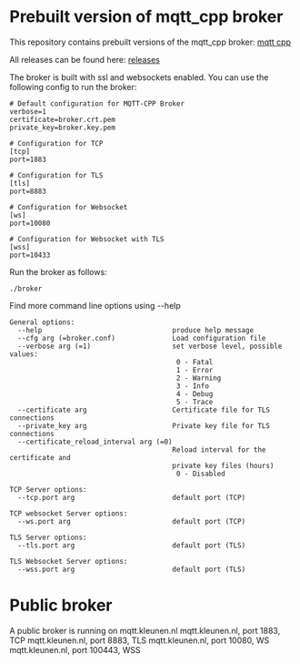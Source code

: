 # Prebuilt version of mqtt_cpp broker

This repository contains prebuilt versions of the mqtt_cpp broker:
[mqtt cpp](https://github.com/kleunen/mqtt_cpp)

All releases can be found here:
[releases](https://github.com/kleunen/mqtt_cpp_broker_prebuilt/releases)

The broker is built with ssl and websockets enabled. You can use the following
config to run the broker: 

```
# Default configuration for MQTT-CPP Broker
verbose=1
certificate=broker.crt.pem
private_key=broker.key.pem

# Configuration for TCP 
[tcp]
port=1883

# Configuration for TLS
[tls]
port=8883

# Configuration for Websocket
[ws]
port=10080

# Configuration for Websocket with TLS
[wss]
port=10433
```

Run the broker as follows: 
```
./broker 
```

Find more command line options using --help

```
General options:
  --help                                produce help message
  --cfg arg (=broker.conf)              Load configuration file
  --verbose arg (=1)                    set verbose level, possible values:
                                         0 - Fatal
                                         1 - Error
                                         2 - Warning
                                         3 - Info
                                         4 - Debug
                                         5 - Trace
  --certificate arg                     Certificate file for TLS connections
  --private_key arg                     Private key file for TLS connections
  --certificate_reload_interval arg (=0)
                                        Reload interval for the certificate and
                                        private key files (hours)
                                         0 - Disabled

TCP Server options:
  --tcp.port arg                        default port (TCP)

TCP websocket Server options:
  --ws.port arg                         default port (TCP)

TLS Server options:
  --tls.port arg                        default port (TLS)

TLS Websocket Server options:
  --wss.port arg                        default port (TLS)

```

# Public broker

A public broker is running on mqtt.kleunen.nl
mqtt.kleunen.nl, port 1883, TCP
mqtt.kleunen.nl, port 8883, TLS
mqtt.kleunen.nl, port 10080, WS
mqtt.kleunen.nl, port 100443, WSS




